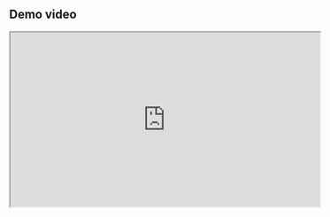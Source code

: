 ## Demo video

<iframe width="560" height="315" src="https://youtu.be/8I0OvNxRUsk" frameborder="1" allowfullscreen></iframe>
